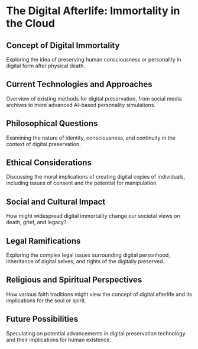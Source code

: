 # The Digital Afterlife: Immortality in the Cloud

## Concept of Digital Immortality

Exploring the idea of preserving human consciousness or personality in digital form after physical death.

## Current Technologies and Approaches

Overview of existing methods for digital preservation, from social media archives to more advanced AI-based personality simulations.

## Philosophical Questions

Examining the nature of identity, consciousness, and continuity in the context of digital preservation.

## Ethical Considerations

Discussing the moral implications of creating digital copies of individuals, including issues of consent and the potential for manipulation.

## Social and Cultural Impact

How might widespread digital immortality change our societal views on death, grief, and legacy?

## Legal Ramifications

Exploring the complex legal issues surrounding digital personhood, inheritance of digital selves, and rights of the digitally preserved.

## Religious and Spiritual Perspectives

How various faith traditions might view the concept of digital afterlife and its implications for the soul or spirit.

## Future Possibilities

Speculating on potential advancements in digital preservation technology and their implications for human existence.
